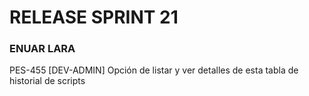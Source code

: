 # RELEASE SPRINT 21
### ENUAR LARA
PES-455 [DEV-ADMIN] Opción de listar y ver detalles de esta tabla de historial de scripts
